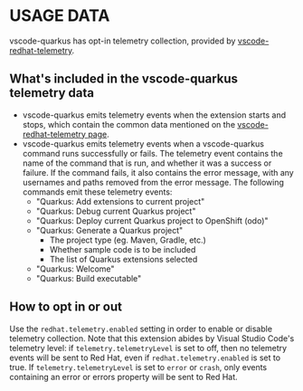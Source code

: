 # USAGE DATA

vscode-quarkus has opt-in telemetry collection, provided by [vscode-redhat-telemetry](https://github.com/redhat-developer/vscode-redhat-telemetry).

## What's included in the vscode-quarkus telemetry data

 * vscode-quarkus emits telemetry events when the extension starts and stops,
   which contain the common data mentioned on the
   [vscode-redhat-telemetry page](https://github.com/redhat-developer/vscode-redhat-telemetry/blob/master/USAGE_DATA.md#common-data).
 * vscode-quarkus emits telemetry events when a vscode-quarkus command runs successfully or fails.
   The telemetry event contains the name of the command that is run, and whether it was a success or failure.
   If the command fails, it also contains the error message, with any usernames and paths removed from the error message.
   The following commands emit these telemetry events:
    * "Quarkus: Add extensions to current project"
    * "Quarkus: Debug current Quarkus project"
    * "Quarkus: Deploy current Quarkus project to OpenShift (odo)"
    * "Quarkus: Generate a Quarkus project"
       * The project type (eg. Maven, Gradle, etc.)
       * Whether sample code is to be included
       * The list of Quarkus extensions selected
    * "Quarkus: Welcome"
    * "Quarkus: Build executable"

## How to opt in or out

Use the `redhat.telemetry.enabled` setting in order to enable or disable telemetry collection.
Note that this extension abides by Visual Studio Code's telemetry level: if `telemetry.telemetryLevel` is set to off, then no telemetry events will be sent to Red Hat, even if `redhat.telemetry.enabled` is set to true. If `telemetry.telemetryLevel` is set to `error` or `crash`, only events containing an error or errors property will be sent to Red Hat.

